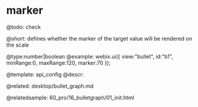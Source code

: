 marker
=============

@todo:
	check

@short:
	defines whether the marker of the target value will be rendered on the scale

@type:number|boolean
@example:
webix.ui({
	view:"bullet", 
    id:"b1",
	minRange:0, 
	maxRange:120,
	marker:70
});


@template:	api_config
@descr:

@related:
desktop/bullet_graph.md

@relatedsample:
60_pro/16_bulletgraph/01_init.html

